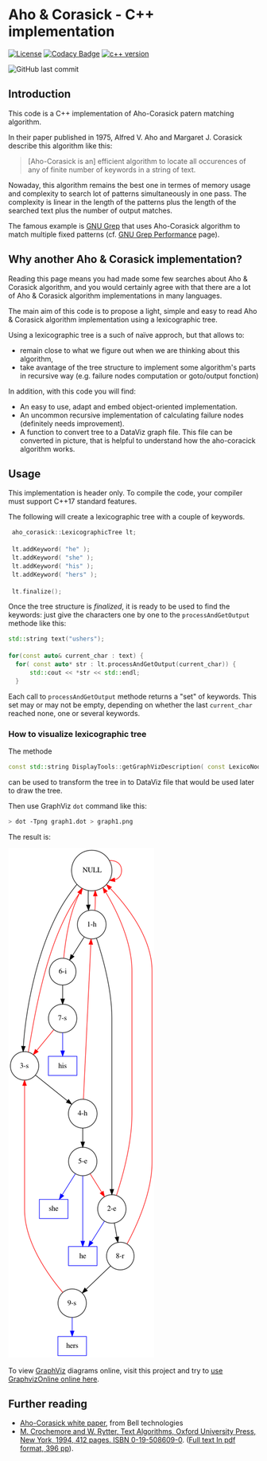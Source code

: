 # Aho & Corasick - C++ implementation

[![License](https://img.shields.io/badge/License-MIT-yellow.svg)](https://github.com/be-next/Aho_Coratchick/blob/main/LICENSE)
[![Codacy Badge](https://api.codacy.com/project/badge/Grade/038495b66f4c42b599a66566fd6f1b83)](https://app.codacy.com/gh/be-next/Aho-Corasick?utm_source=github.com&utm_medium=referral&utm_content=be-next/Aho-Corasick&utm_campaign=Badge_Grade_Settings)
[![c++ version](https://img.shields.io/badge/c%2B%2B-c%2B%2B17-blue)](https://img.shields.io/badge/c%2B%2B-c%2B%2B17-blue)

![GitHub last commit](https://img.shields.io/github/last-commit/be-next/Aho-Corasick)

## Introduction

This code is a C++ implementation of Aho-Corasick patern matching algorithm.

In their paper published in 1975, Alfred V. Aho and Margaret J. Corasick describe this algorithm like this:

> [Aho-Corasick is an] efficient algorithm to locate all occurences of any of finite number of keywords in a string of text.

Nowaday, this algorithm remains the best one in termes of memory usage and complexity to search lot of patterns simultaneously in one pass. The complexity is linear in the length of the patterns plus the length of the searched text plus the number of output matches.

The famous example is [GNU Grep](https://www.gnu.org/software/grep/manual/html_node/index.html) that uses Aho-Corasick algorithm to match multiple fixed patterns (cf. [GNU Grep Performance](https://www.gnu.org/software/grep/manual/html_node/Performance.html#Performance) page).

## Why another Aho & Corasick implementation?

Reading this page means you had made some few searches about Aho & Corasick algorithm, and you would certainly agree with that there are a lot of Aho & Corasick algorithm implementations in many languages.

The main aim of this code is to propose a light, simple and easy to read Aho & Corasick algorithm implementation using a lexicographic tree.

Using a lexicographic tree is a such of naïve approch, but that allows to:

- remain close to what we figure out when we are thinking about this algorithm,
- take avantage of the tree structure to implement some algorithm's parts in recursive way (e.g. failure nodes computation or goto/output fonction)

In addition, with this code you will find:

- An easy to use, adapt and embed object-oriented implementation.
- An uncommon recursive implementation of calculating failure nodes (definitely needs improvement).
- A function to convert tree to a DataViz graph file. This file can be converted in picture, that is helpful to understand how the aho-coracick algorithm works.

## Usage

This implementation is header only. To compile the code, your compiler must support C++17 standard features.

The following will create a lexicographic tree with a couple of keywords.

```cpp
 aho_corasick::LexicographicTree lt;
 
 lt.addKeyword( "he" );
 lt.addKeyword( "she" );
 lt.addKeyword( "his" );
 lt.addKeyword( "hers" );

 lt.finalize();
```

Once the tree structure is *finalized*, it is ready to be used to find the keywords: just give the characters one by one to the `processAndGetOutput` methode like this:

```cpp
std::string text("ushers");

for(const auto& current_char : text) {
  for( const auto* str : lt.processAndGetOutput(current_char)) {
      std::cout << *str << std::endl;
  }
```

Each call to `processAndGetOutput` methode returns a "set" of keywords. This set may or may not be empty, depending on whether the last `current_char` reached none, one or several keywords.

### How to visualize lexicographic tree

The methode

```cpp
const std::string DisplayTools::getGraphVizDescription( const LexicoNode * lnode, bool graphSuffix = true, bool graphWord = true  )
```

can be used to transform the tree in to DataViz file that would be used later to draw the tree.

Then use GraphViz `dot` command like this:

```sh
> dot -Tpng graph1.dot > graph1.png
```

The result is:

![Graph2](doc/graph1.png)

To view [GraphViz](http://www.graphviz.org/) diagrams online, visit this project and try to [use GraphvizOnline online here](http://dreampuf.github.io/GraphvizOnline/).

## Further reading

- [Aho-Corasick white paper](http://cr.yp.to/bib/1975/aho.pdf), from Bell technologies
- [M. Crochemore and W. Rytter, Text Algorithms, Oxford University Press, New York, 1994, 412 pages. ISBN 0-19-508609-0](http://www-igm.univ-mlv.fr/~mac/REC/B1.html). ([Full text In pdf format, 396 pp](http://www-igm.univ-mlv.fr/~mac/REC/text-algorithms.pdf)).
